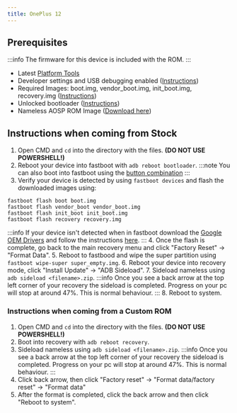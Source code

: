 ```yaml
---
title: OnePlus 12
---
```


## Prerequisites

:::info
The firmware for this device is included with the ROM.
:::

- Latest [Platform Tools](/docs/faq.md#links)
- Developer settings and USB debugging enabled ([Instructions](/docs/faq.md#enabling-developer-options))
- Required Images: boot.img, vendor_boot.img, init_boot.img, recovery.img ([Instructions](/docs/getting-started/downloads/oneplus/waffle.md))
- Unlocked bootloader ([Instructions](/docs/faq.md#how-to-unlock-bootloader))
- Nameless AOSP ROM Image ([Download here](/docs/getting-started/downloads/oneplus/waffle.md))

## Instructions when coming from Stock

1. Open CMD and `cd` into the directory with the files. **(DO NOT USE POWERSHELL!)**
2. Reboot your device into fastboot with `adb reboot bootloader`.
:::note
You can also boot into fastboot using the [button combination](/docs/faq.md#button-combinations)
:::
3. Verify your device is detected by using `fastboot devices` and flash the downloaded images using:
```
fastboot flash boot boot.img
fastboot flash vendor_boot vendor_boot.img
fastboot flash init_boot init_boot.img
fastboot flash recovery recovery.img
```
:::info
If your device isn't detected when in fastboot download the [Google OEM Drivers](/docs/faq.md#links) and follow the instructions [here](/docs/faq.md#installing-google-usb-drivers).
:::
4. Once the flash is complete, go back to the main recovery menu and click "Factory Reset" -> "Format Data".
5. Reboot to fastbood and wipe the super partition using `fastboot wipe-super super_empty.img`.
6. Reboot your device into recovery mode, click "Install Update" -> "ADB Sideload".
7. Sideload nameless using `adb sideload <filename>.zip`.
:::info
Once you see a back arrow at the top left corner of your recovery the sideload is completed. Progress on your pc will stop at around 47%. This is normal behaviour.
:::
8. Reboot to system.

### Instructions when coming from a Custom ROM

1. Open CMD and `cd` into the directory with the files. **(DO NOT USE POWERSHELL!)**
2. Boot into recovery with `adb reboot recovery`.
3. Sideload nameless using `adb sideload <filename>.zip`.
:::info
Once you see a back arrow at the top left corner of your recovery the sideload is completed. Progress on your pc will stop at around 47%. This is normal behaviour.
:::
4. Click back arrow, then click "Factory reset" -> "Format data/factory reset" -> "Format data"
5. After the format is completed, click the back arrow and then click "Reboot to system".